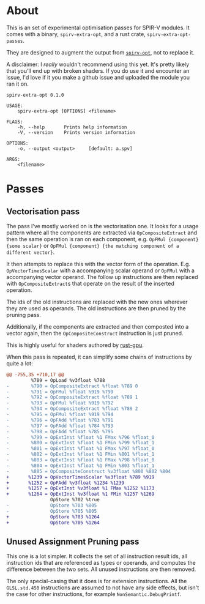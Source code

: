 # About

This is an set of experimental optimisation passes for SPIR-V modules. It comes with a binary, `spirv-extra-opt`, and a rust crate, `spirv-extra-opt-passes`.

They are designed to augment the output from [`spirv-opt`](https://github.com/KhronosGroup/SPIRV-Tools), not to replace it. 

A disclaimer: I _really_ wouldn't recommend using this yet. It's pretty likely that you'll end up with broken shaders. If you do use it and encounter an issue, I'd love if it you make a github issue and uploaded the module you ran it on.

```
spirv-extra-opt 0.1.0

USAGE:
    spirv-extra-opt [OPTIONS] <filename>

FLAGS:
    -h, --help       Prints help information
    -V, --version    Prints version information

OPTIONS:
    -o, --output <output>     [default: a.spv]

ARGS:
    <filename> 
```

# Passes

## Vectorisation pass


The pass I've mostly worked on is the vectorisation one. It looks for a usage pattern where all the components are extracted via `OpCompositeExtract` and then the same operation is ran on each component, e.g. `OpFMul {component} {some scalar}` or `OpFMul {component} {the matching component of a different vector}`.

It then attempts to replace this with the vector form of the operation. E.g. `OpVectorTimesScalar` with a accompanying scalar operand or `OpFMul` with a accompanying vector operand. The follow up instructions are then replaced with `OpCompositeExtract`s that operate on the result of the inserted operation.

The ids of the old instructions are replaced with the new ones wherever they are used as operands. The old instructions are then pruned by the pruning pass.

Additionally, if the components are extracted and then composted into a vector again, then the `OpCompositeConstruct` instruction is just pruned.

This is highly useful for shaders authored by [rust-gpu](https://github.com/EmbarkStudios/rust-gpu).

When this pass is repeated, it can simplify some chains of instructions by quite a lot:

```diff
@@ -755,35 +710,17 @@
         %789 = OpLoad %v3float %788
-        %790 = OpCompositeExtract %float %789 0
-        %791 = OpFMul %float %919 %790
-        %792 = OpCompositeExtract %float %789 1
-        %793 = OpFMul %float %919 %792
-        %794 = OpCompositeExtract %float %789 2
-        %795 = OpFMul %float %919 %794
-        %796 = OpFAdd %float %783 %791
-        %797 = OpFAdd %float %784 %793
-        %798 = OpFAdd %float %785 %795
-        %799 = OpExtInst %float %1 FMax %796 %float_0
-        %800 = OpExtInst %float %1 FMin %799 %float_1
-        %801 = OpExtInst %float %1 FMax %797 %float_0
-        %802 = OpExtInst %float %1 FMin %801 %float_1
-        %803 = OpExtInst %float %1 FMax %798 %float_0
-        %804 = OpExtInst %float %1 FMin %803 %float_1
-        %805 = OpCompositeConstruct %v3float %800 %802 %804
+       %1239 = OpVectorTimesScalar %v3float %789 %919
+       %1252 = OpFAdd %v3float %1234 %1239
+       %1257 = OpExtInst %v3float %1 FMax %1252 %1173
+       %1264 = OpExtInst %v3float %1 FMin %1257 %1269
                OpStore %702 %true
-               OpStore %703 %805
-               OpStore %705 %805
+               OpStore %703 %1264
+               OpStore %705 %1264
```

## Unused Assignment Pruning pass

This one is a lot simpler. It collects the set of all instruction result ids, all instruction ids that are referenced as types or operands, and computes the difference between the two sets. All unused instructions are then removed.

The only special-casing that it does is for extension instructions. All the `GLSL.std.450` instructions are assumed to not have any side effects, but isn't the case for other instructions, for example `NonSemantic.DebugPrintf`.

[spirv-tools]: https://github.com/KhronosGroup/SPIRV-Tools
